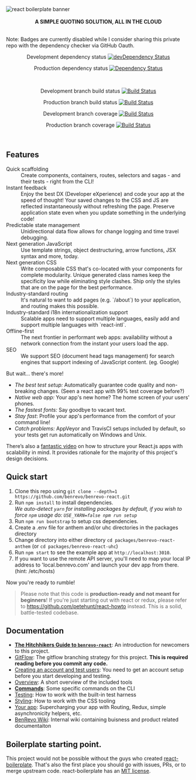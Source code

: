<img src="https://github.com/benrevo/benrevo-react/blob/develop/docs/static/officeLogo.png?raw=true" alt="react boilerplate banner" align="center" />

<br />
<br />

<div align="center"><strong>A SIMPLE QUOTING SOLUTION, ALL IN THE CLOUD</strong></div>

<br />

Note:  Badges are currently disabled while I consider sharing this private repo with the dependency checker via GitHub Oauth.
<div align="center">
  <!-- devDependency Status -->
  Development dependency status
  <a href="https://david-dm.org/benrevo/benrevo-react/develop#info=devDependencies">
    <img src="https://david-dm.org/benrevo/benrevo-react/develop/dev-status.svg" alt="devDependency Status" />
  </a>
  <br />

  <!-- Dependency Status -->
  Production dependency status
  <a href="https://david-dm.org/benrevo/benrevo-react/develop">
    <img src="https://david-dm.org/benrevo/benrevo-react/develop.svg" alt="Dependency Status" />
  </a>

  <br />

  <!-- Build Status -->
  Development branch build status
  <a href="https://travis-ci.com/BenRevo/benrevo-react">
    <img src="https://travis-ci.com/BenRevo/benrevo-react.svg?token=n7ddcyS7GRPe1MQPTVpH&branch=develop" alt="Build Status" />
  </a>
  <br />

  Production branch build status
  <a href="https://travis-ci.com/BenRevo/benrevo-react">
    <img src="https://travis-ci.com/BenRevo/benrevo-react.svg?token=n7ddcyS7GRPe1MQPTVpH&branch=master" alt="Build Status" />
  </a>
  <br />

  <!-- Test Coverage -->
  Development branch coverage
  <a href="https://coveralls.io/github/BenRevo/benrevo-react?branch=develop">
    <img src="https://coveralls.io/repos/github/BenRevo/benrevo-react/badge.svg?branch=develop&t=0BqZo2" alt="Build Status" />
  </a>
  <br />

  Production branch coverage
  <a href="https://coveralls.io/github/BenRevo/benrevo-react?branch=master">
    <img src="https://coveralls.io/repos/github/BenRevo/benrevo-react/badge.svg?branch=master&t=0BqZo2" alt="Build Status" />
  </a>
 </div>

<br />

## Features

<dl>
  <dt>Quick scaffolding</dt>
  <dd>Create components, containers, routes, selectors and sagas - and their tests - right from the CLI!</dd>

  <dt>Instant feedback</dt>
  <dd>Enjoy the best DX (Developer eXperience) and code your app at the speed of thought! Your saved changes to the CSS and JS are reflected instantaneously without refreshing the page. Preserve application state even when you update something in the underlying code!</dd>

  <dt>Predictable state management</dt>
  <dd>Unidirectional data flow allows for change logging and time travel debugging.</dd>

  <dt>Next generation JavaScript</dt>
  <dd>Use template strings, object destructuring, arrow functions, JSX syntax and more, today.</dd>

  <dt>Next generation CSS</dt>
  <dd>Write composable CSS that's co-located with your components for complete modularity. Unique generated class names keep the specificity low while eliminating style clashes. Ship only the styles that are on the page for the best performance.</dd>

  <dt>Industry-standard routing</dt>
  <dd>It's natural to want to add pages (e.g. `/about`) to your application, and routing makes this possible.</dd>

  <dt>Industry-standard i18n internationalization support</dt>
  <dd>Scalable apps need to support multiple languages, easily add and support multiple languages with `react-intl`.</dd>

  <dt>Offline-first</dt>
  <dd>The next frontier in performant web apps: availability without a network connection from the instant your users load the app.</dd>

  <dt>SEO</dt>
  <dd>We support SEO (document head tags management) for search engines that support indexing of JavaScript content. (eg. Google)</dd>
</dl>

But wait... there's more!

  - *The best test setup:* Automatically guarantee code quality and non-breaking
    changes. (Seen a react app with 99% test coverage before?)
  - *Native web app:* Your app's new home? The home screen of your users' phones.
  - *The fastest fonts:* Say goodbye to vacant text.
  - *Stay fast*: Profile your app's performance from the comfort of your command
    line!
  - *Catch problems:* AppVeyor and TravisCI setups included by default, so your
    tests get run automatically on Windows and Unix.

There’s also a <a href="https://vimeo.com/168648012">fantastic video</a> on how to structure your React.js apps with scalability in mind. It provides rationale for the majority of this project's design decisions.

## Quick start

1. Clone this repo using `git clone --depth=1 https://github.com/benrevo/benrevo-react.git`
1. Run `npm install` to install dependencies.<br />
   *We auto-detect `yarn` for installing packages by default, if you wish to force `npm` usage do: `USE_YARN=false npm run setup`*<br />
1. Run `npm run bootstrap` to setup css dependencies.<br />
1. Create a .env file for anthem and/or uhc directories in the packages directory
1. Change directory into either directory `cd packages/benrevo-react-anthem` (or `cd packages/benrevo-react-uhc`)
1. Run `npm start` to see the example app at `http://localhost:3010`.
1. If you want to use the remote API server, you'll need to map your local IP address to 'local.benrevo.com' and launch your dev app from there.  (hint:  /etc/hosts)

Now you're ready to rumble!

> Please note that this code is **production-ready and not meant for beginners**! If you're just starting out with react or redux, please refer to https://github.com/petehunt/react-howto instead. This is a solid, battle-tested codebase.

## Documentation

- [**The Hitchhikers Guide to `benrevo-react`**](docs/general/introduction.md): An introduction for newcomers to this project.
- [GitFlow](docs/gitflow): The gitflow branching strategy for this project.  <strong>This is required reading before you commit any code.</strong>
- [Creating an account and test users](docs/accounts): You need to get an account setup before you start developing and testing.
- [Overview](docs/general): A short overview of the included tools
- [**Commands**](docs/general/commands.md): Some specific commands on the CLI
- [Testing](docs/testing): How to work with the built-in test harness
- [Styling](docs/css): How to work with the CSS tooling
- [Your app](docs/js): Supercharging your app with Routing, Redux, simple
  asynchronicity helpers, etc.
- [BenRevo Wiki](https://github.com/BenRevo/benrevo-document-repo/wiki): Internal wiki containing buisness and product related documentaiton

## Boilerplate starting point.

This project would not be possible without the guys who created [react-boilerplate](http://github.com/react-boilerplate/react-boilerplate).  That's also the first place you should go with issues, PRs, or to merge upstream code.  react-boilerplate has an [MIT license](https://raw.githubusercontent.com/react-boilerplate/react-boilerplate/master/LICENSE.md).

